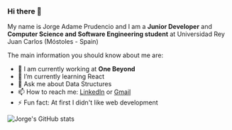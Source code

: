 ### Hi there 👋

My name is Jorge Adame Prudencio and I am a **Junior Developer** and **Computer Science and Software Engineering student** at Universidad Rey Juan Carlos (Móstoles - Spain)

The main information you should know about me are:

- 🔭 I am currently working at **One Beyond**
- 🌱 I’m currently learning React
- 💬 Ask me about Data Structures
- 📫 How to reach me: [LinkedIn](https://www.linkedin.com/in/jorge-ap23/) or [Gmail](mailto:jorgeadameprudencio@gmail.com)
- ⚡ Fun fact: At first I didn't like web development

![Jorge's GitHub stats](https://github-readme-stats.vercel.app/api?user=jorge-ap)
